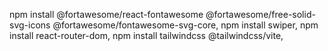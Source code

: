 npm install @fortawesome/react-fontawesome @fortawesome/free-solid-svg-icons @fortawesome/fontawesome-svg-core,
npm install swiper,
npm install react-router-dom,
npm install tailwindcss @tailwindcss/vite,